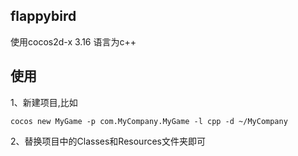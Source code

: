## flappybird
使用cocos2d-x 3.16
语言为c++

## 使用
1、新建项目,比如
```
cocos new MyGame -p com.MyCompany.MyGame -l cpp -d ~/MyCompany
```
2、替换项目中的Classes和Resources文件夹即可